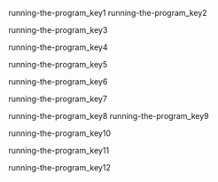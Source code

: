running-the-program_key1
running-the-program_key2



running-the-program_key3


running-the-program_key4


running-the-program_key5


running-the-program_key6


running-the-program_key7


running-the-program_key8
running-the-program_key9


running-the-program_key10


running-the-program_key11


running-the-program_key12
